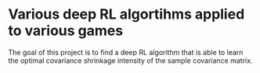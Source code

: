 Various deep RL algortihms applied to various games
==============================

The goal of this project is to find a deep RL algorithm that
is able to learn the optimal covariance shrinkage intensity 
of the sample covariance matrix. 